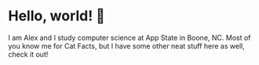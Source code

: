 # Hello, world! 👋

I am Alex and I study computer science at App State in Boone, NC. Most of you know me for Cat Facts, but I have some other neat stuff here as well, check it out!